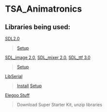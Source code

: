# TSA_Animatronics

## Libraries being used:

[SDL2.0](https://www.libsdl.org/download-2.0.php)
>[Setup](http://lazyfoo.net/tutorials/SDL/index.php)

[SDL_image 2.0](http://www.libsdl.org/projects/SDL_image/), [SDL_mixer 2.0](https://www.libsdl.org/projects/SDL_mixer/), [SDL_ttf 3.0](https://www.libsdl.org/projects/SDL_ttf/)
>[Setup](http://lazyfoo.net/tutorials/SDL/06_extension_libraries_and_loading_other_image_formats/index.php)


[LibSerial](http://libserial.sourceforge.net/)
>[Install](https://github.com/crayzeewulf/libserial)
[Setup](http://libserial.sourceforge.net/_sources/tutorial.txt)

[Elegoo Stuff](http://www.elegoo.com/download/)
>Download Super Starter Kit, unzip libraries
